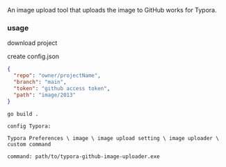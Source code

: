 An image upload tool that uploads the image to GitHub works for Typora.

### usage

download project

create config.json

```json
{
  "repo": "owner/projectName",
  "branch": "main",
  "token": "github access token",
  "path": "image/2013"
}
```

    go build .

`config Typora:`

    Typora Preferences \ image \ image upload setting \ image uploader \ custom command

    command: path/to/typora-github-image-uploader.exe
